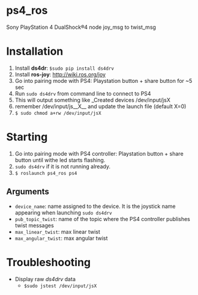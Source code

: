 # ps4_ros
Sony PlayStation 4 DualShock®4 node joy_msg to twist_msg

# Installation
1. Install __ds4dr__: `$sudo pip install ds4drv`
1. Install __ros-joy__: http://wiki.ros.org/joy
1. Go into pairing mode with PS4: Playstation button + share button for ~5 sec
1. Run `sudo ds4drv` from command line to connect to PS4
  1. This will output something like _Created devices /dev/input/jsX
  1. remember /dev/input/js__X__ and update the launch file (default X=0)
  1. `$ sudo chmod a+rw /dev/input/jsX`

# Starting
1. Go into pairing mode with PS4 controller: Playstation button + share button until withe led starts flashing.
2. `sudo ds4drv` if it is not running already.
3. `$ roslaunch ps4_ros ps4`

## Arguments
- `device_name`: name assigned to the device. It is the joystick name appearing when launching `sudo ds4drv`
- `pub_topic_twist`: name of the topic where the PS4 controller publishes twist messages
- `max_linear_twist`: max linear twist
- `max_angular_twist`: max angular twist

# Troubleshooting

* Display raw _ds4drv_ data
  * `$sudo jstest /dev/input/jsX`
